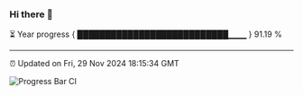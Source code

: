 ### Hi there 👋

⏳ Year progress { ███████████████████████████▁▁▁ } 91.19 %

---

⏰ Updated on Fri, 29 Nov 2024 18:15:34 GMT

![Progress Bar CI](https://github.com/code-lakshay/GitHub-Actions-Demo/workflows/Progress%20Bar%20CI/badge.svg)
